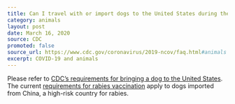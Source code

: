 ```yaml
---
title: Can I travel with or import dogs to the United States during the outbreak?
category: animals
layout: post
date: March 16, 2020
source: CDC
promoted: false
source_url: https://www.cdc.gov/coronavirus/2019-ncov/faq.html#animals
excerpt: COVID-19 and animals
---
```

 
Please refer to <a href="https://www.cdc.gov/importation/bringing-an-animal-into-the-united-states/index.html" target="_blank"> CDC’s requirements for bringing a dog to the United States</a>. The current <a href="https://www.cdc.gov/importation/bringing-an-animal-into-the-united-states/rabies-vaccine.html" target="_blank">requirements for rabies vaccination</a> apply to dogs imported from China, a high-risk country for rabies.
